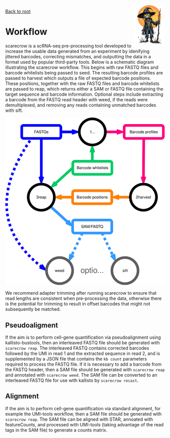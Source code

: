 <img style="float:right;width:100px;" src="../img/scarecrow.png" alt="scarecrow"/>

[Back to root](root.md)

# Workflow

scarecrow is a scRNA-seq pre-processing tool developed to increase the usable data generated from an experiment by idenifying jittered barcodes, correcting mismatches, and outputting the data in a format used by popular third-party tools. Below is a schematic diagram illustrating the scarecrow workflow. This begins with raw FASTQ files and barcode whitelists being passed to seed. The resulting barcode profiles are passed to harvest which outputs a file of expected barcode positions. These positions, together with the raw FASTQ files and barcode whitelists are passed to reap, which returns either a SAM or FASTQ file containing the target sequence and barcode information. Optional steps include extracting a barcode from the FASTQ read header with weed, if the reads were demultiplexed, and removing any reads containing unmatched barcodes with sift.

<img src="../img/scarecrow_flow.svg" alt="scarecrow flowchart"/>

We recommend adapter trimming after running scarecrow to ensure that read lengths are consistent when pre-processing the data, otherwise there is the potential for trimming to result in offset barcodes that might not subsequently be matched.


## Pseudoaligment

If the aim is to perform cell-gene quantification via pseudoalignment using kallisto-bustools, then an interleaved FASTQ file should be generated with `scarecrow reap`. The interleaved FASTQ contains corrected barcodes followed by the UMI in read 1 and the extracted sequence in read 2, and is supplemented by a JSON file that contains the `kb count` parameters required to process the FASTQ file. If it is necessary to add a barcode from the FASTQ header, then a SAM file should be generated with `scarecrow reap` and annotated with `scarecrow weed`. The SAM file can be converted to an interleaved FASTQ file for use with kallisto by `scarecrow recast`.

## Alignment

If the aim is to perform cell-gene quantification via standard alignment, for example the UMI-tools workflow, then a SAM file should be generated with `scarecrow reap`. The SAM file can be aligned with STAR, annoated with featureCounts, and processed with UMI-tools (taking advantage of the read tags in the SAM file) to generate a counts matrix.
